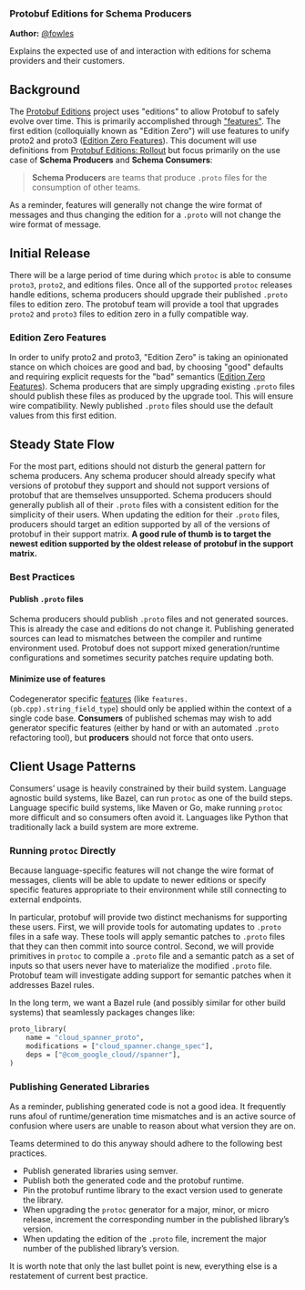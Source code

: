 ### Protobuf Editions for Schema Producers

**Author:** [@fowles](https://github.com/fowles)

Explains the expected use of and interaction with editions for schema providers
and their customers.

## Background

The [Protobuf Editions](what-are-protobuf-editions.md) project uses "editions"
to allow Protobuf to safely evolve over time. This is primarily accomplished
through ["features"](protobuf-editions-design-features.md). The first edition
(colloquially known as "Edition Zero") will use features to unify proto2 and
proto3 ([Edition Zero Features](edition-zero-features.md)). This document will
use definitions from [Protobuf Editions: Rollout](protobuf-editions-rollout.md)
but focus primarily on the use case of **Schema Producers** and **Schema
Consumers**:

> **Schema Producers** are teams that produce `.proto` files for the consumption
> of other teams.

As a reminder, features will generally not change the wire format of messages
and thus changing the edition for a `.proto` will not change the wire format of
message.

## Initial Release

There will be a large period of time during which `protoc` is able to consume
`proto3`, `proto2`, and editions files. Once all of the supported `protoc`
releases handle editions, schema producers should upgrade their published
`.proto` files to edition zero. The protobuf team will provide a tool that
upgrades `proto2` and `proto3` files to edition zero in a fully compatible way.

### Edition Zero Features

In order to unify proto2 and proto3, "Edition Zero" is taking an opinionated
stance on which choices are good and bad, by choosing "good" defaults and
requiring explicit requests for the "bad" semantics
([Edition Zero Features](edition-zero-features.md)). Schema producers that are
simply upgrading existing `.proto` files should publish these files as produced
by the upgrade tool. This will ensure wire compatibility. Newly published
`.proto` files should use the default values from this first edition.

## Steady State Flow

For the most part, editions should not disturb the general pattern for schema
producers. Any schema producer should already specify what versions of protobuf
they support and should not support versions of protobuf that are themselves
unsupported. Schema producers should generally publish all of their `.proto`
files with a consistent edition for the simplicity of their users. When updating
the edition for their `.proto` files, producers should target an edition
supported by all of the versions of protobuf in their support matrix. **A good
rule of thumb is to target the newest edition supported by the oldest release of
protobuf in the support matrix.**

### Best Practices

#### Publish `.proto` files

Schema producers should publish `.proto` files and not generated sources. This
is already the case and editions do not change it. Publishing generated sources
can lead to mismatches between the compiler and runtime environment used.
Protobuf does not support mixed generation/runtime configurations and sometimes
security patches require updating both.

#### Minimize use of features

Codegenerator specific [features](protobuf-editions-design-features.md) (like
`features.(pb.cpp).string_field_type`) should only be applied within the context
of a single code base. **Consumers** of published schemas may wish to add
generator specific features (either by hand or with an automated `.proto`
refactoring tool), but **producers** should not force that onto users.

## Client Usage Patterns

Consumers’ usage is heavily constrained by their build system. Language agnostic
build systems, like Bazel, can run `protoc` as one of the build steps. Language
specific build systems, like Maven or Go, make running `protoc` more difficult
and so consumers often avoid it. Languages like Python that traditionally lack a
build system are more extreme.

### Running `protoc` Directly

Because language-specific features will not change the wire format of messages,
clients will be able to update to newer editions or specify specific features
appropriate to their environment while still connecting to external endpoints.

In particular, protobuf will provide two distinct mechanisms for supporting
these users. First, we will provide tools for automating updates to `.proto`
files in a safe way. These tools will apply semantic patches to `.proto` files
that they can then commit into source control. Second, we will provide
primitives in `protoc` to compile a `.proto` file and a semantic patch as a set
of inputs so that users never have to materialize the modified `.proto` file.
Protobuf team will investigate adding support for semantic patches when it
addresses Bazel rules.

In the long term, we want a Bazel rule (and possibly similar for other build
systems) that seamlessly packages changes like:

```proto
proto_library(
    name = "cloud_spanner_proto",
    modifications = ["cloud_spanner.change_spec"],
    deps = ["@com_google_cloud//spanner"],
)
```

### Publishing Generated Libraries

As a reminder, publishing generated code is not a good idea. It frequently runs
afoul of runtime/generation time mismatches and is an active source of confusion
where users are unable to reason about what version they are on.

Teams determined to do this anyway should adhere to the following best
practices.

*   Publish generated libraries using semver.
*   Publish both the generated code and the protobuf runtime.
*   Pin the protobuf runtime library to the exact version used to generate the
    library.
*   When upgrading the `protoc` generator for a major, minor, or micro release,
    increment the corresponding number in the published library’s version.
*   When updating the edition of the `.proto` file, increment the major number
    of the published library’s version.

It is worth note that only the last bullet point is new, everything else is a
restatement of current best practice.
